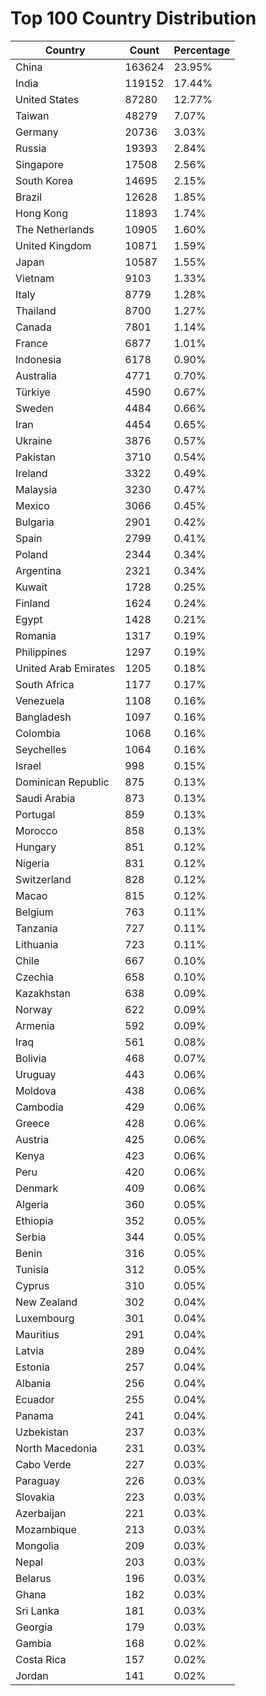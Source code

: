 # Top 100 Country Distribution
| Country | Count | Percentage |
|----|----|----|
| China | 163624 | 23.95% |
| India | 119152 | 17.44% |
| United States | 87280 | 12.77% |
| Taiwan | 48279 | 7.07% |
| Germany | 20736 | 3.03% |
| Russia | 19393 | 2.84% |
| Singapore | 17508 | 2.56% |
| South Korea | 14695 | 2.15% |
| Brazil | 12628 | 1.85% |
| Hong Kong | 11893 | 1.74% |
| The Netherlands | 10905 | 1.60% |
| United Kingdom | 10871 | 1.59% |
| Japan | 10587 | 1.55% |
| Vietnam | 9103 | 1.33% |
| Italy | 8779 | 1.28% |
| Thailand | 8700 | 1.27% |
| Canada | 7801 | 1.14% |
| France | 6877 | 1.01% |
| Indonesia | 6178 | 0.90% |
| Australia | 4771 | 0.70% |
| Türkiye | 4590 | 0.67% |
| Sweden | 4484 | 0.66% |
| Iran | 4454 | 0.65% |
| Ukraine | 3876 | 0.57% |
| Pakistan | 3710 | 0.54% |
| Ireland | 3322 | 0.49% |
| Malaysia | 3230 | 0.47% |
| Mexico | 3066 | 0.45% |
| Bulgaria | 2901 | 0.42% |
| Spain | 2799 | 0.41% |
| Poland | 2344 | 0.34% |
| Argentina | 2321 | 0.34% |
| Kuwait | 1728 | 0.25% |
| Finland | 1624 | 0.24% |
| Egypt | 1428 | 0.21% |
| Romania | 1317 | 0.19% |
| Philippines | 1297 | 0.19% |
| United Arab Emirates | 1205 | 0.18% |
| South Africa | 1177 | 0.17% |
| Venezuela | 1108 | 0.16% |
| Bangladesh | 1097 | 0.16% |
| Colombia | 1068 | 0.16% |
| Seychelles | 1064 | 0.16% |
| Israel | 998 | 0.15% |
| Dominican Republic | 875 | 0.13% |
| Saudi Arabia | 873 | 0.13% |
| Portugal | 859 | 0.13% |
| Morocco | 858 | 0.13% |
| Hungary | 851 | 0.12% |
| Nigeria | 831 | 0.12% |
| Switzerland | 828 | 0.12% |
| Macao | 815 | 0.12% |
| Belgium | 763 | 0.11% |
| Tanzania | 727 | 0.11% |
| Lithuania | 723 | 0.11% |
| Chile | 667 | 0.10% |
| Czechia | 658 | 0.10% |
| Kazakhstan | 638 | 0.09% |
| Norway | 622 | 0.09% |
| Armenia | 592 | 0.09% |
| Iraq | 561 | 0.08% |
| Bolivia | 468 | 0.07% |
| Uruguay | 443 | 0.06% |
| Moldova | 438 | 0.06% |
| Cambodia | 429 | 0.06% |
| Greece | 428 | 0.06% |
| Austria | 425 | 0.06% |
| Kenya | 423 | 0.06% |
| Peru | 420 | 0.06% |
| Denmark | 409 | 0.06% |
| Algeria | 360 | 0.05% |
| Ethiopia | 352 | 0.05% |
| Serbia | 344 | 0.05% |
| Benin | 316 | 0.05% |
| Tunisia | 312 | 0.05% |
| Cyprus | 310 | 0.05% |
| New Zealand | 302 | 0.04% |
| Luxembourg | 301 | 0.04% |
| Mauritius | 291 | 0.04% |
| Latvia | 289 | 0.04% |
| Estonia | 257 | 0.04% |
| Albania | 256 | 0.04% |
| Ecuador | 255 | 0.04% |
| Panama | 241 | 0.04% |
| Uzbekistan | 237 | 0.03% |
| North Macedonia | 231 | 0.03% |
| Cabo Verde | 227 | 0.03% |
| Paraguay | 226 | 0.03% |
| Slovakia | 223 | 0.03% |
| Azerbaijan | 221 | 0.03% |
| Mozambique | 213 | 0.03% |
| Mongolia | 209 | 0.03% |
| Nepal | 203 | 0.03% |
| Belarus | 196 | 0.03% |
| Ghana | 182 | 0.03% |
| Sri Lanka | 181 | 0.03% |
| Georgia | 179 | 0.03% |
| Gambia | 168 | 0.02% |
| Costa Rica | 157 | 0.02% |
| Jordan | 141 | 0.02% |
